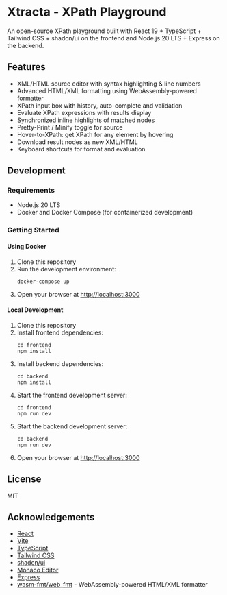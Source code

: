 # Xtracta - XPath Playground

An open-source XPath playground built with React 19 + TypeScript + Tailwind CSS + shadcn/ui on the frontend and Node.js 20 LTS + Express on the backend.

## Features

- XML/HTML source editor with syntax highlighting & line numbers
- Advanced HTML/XML formatting using WebAssembly-powered formatter
- XPath input box with history, auto-complete and validation
- Evaluate XPath expressions with results display
- Synchronized inline highlights of matched nodes
- Pretty-Print / Minify toggle for source
- Hover-to-XPath: get XPath for any element by hovering
- Download result nodes as new XML/HTML
- Keyboard shortcuts for format and evaluation

## Development

### Requirements

- Node.js 20 LTS
- Docker and Docker Compose (for containerized development)

### Getting Started

#### Using Docker

1. Clone this repository
2. Run the development environment:
   ```
   docker-compose up
   ```
3. Open your browser at [http://localhost:3000](http://localhost:3000)

#### Local Development

1. Clone this repository
2. Install frontend dependencies:
   ```
   cd frontend
   npm install
   ```
3. Install backend dependencies:
   ```
   cd backend
   npm install
   ```
4. Start the frontend development server:
   ```
   cd frontend
   npm run dev
   ```
5. Start the backend development server:
   ```
   cd backend
   npm run dev
   ```
6. Open your browser at [http://localhost:3000](http://localhost:3000)

## License

MIT

## Acknowledgements

- [React](https://react.dev/)
- [Vite](https://vitejs.dev/)
- [TypeScript](https://www.typescriptlang.org/)
- [Tailwind CSS](https://tailwindcss.com/)
- [shadcn/ui](https://ui.shadcn.com/)
- [Monaco Editor](https://microsoft.github.io/monaco-editor/)
- [Express](https://expressjs.com/)
- [wasm-fmt/web_fmt](https://github.com/wasm-fmt/web_fmt) - WebAssembly-powered HTML/XML formatter 